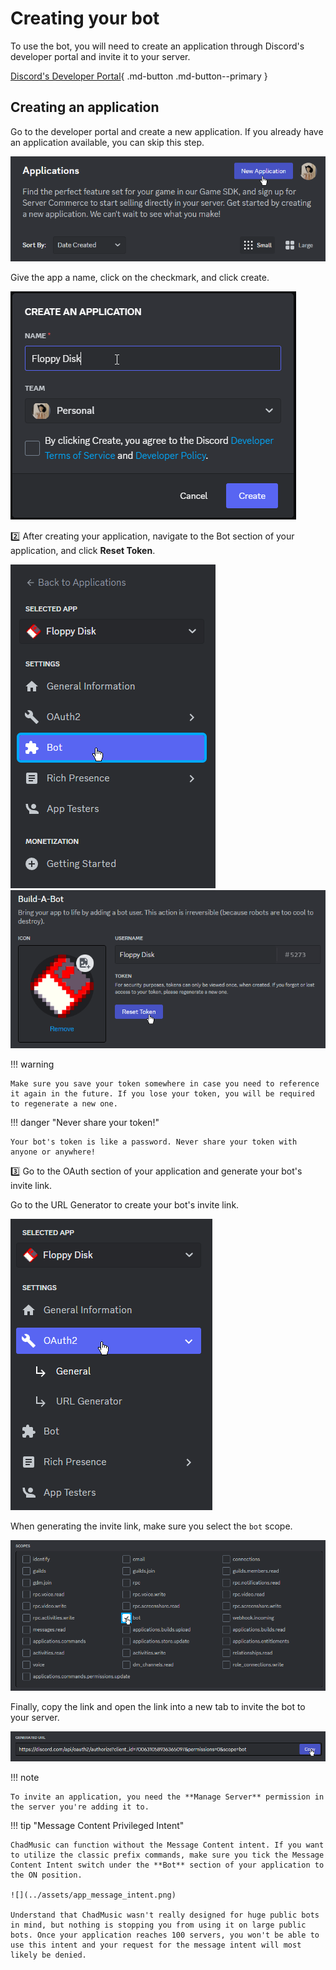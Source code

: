 # Creating your bot
To use the bot, you will need to create an application through Discord's developer portal and invite it to your server.

[Discord's Developer Portal](https://discord.com/developers){ .md-button .md-button--primary }

## Creating an application
Go to the developer portal and create a new application. If you already have an application available, you can skip this step.

![](../assets/app_create.png)

Give the app a name, click on the checkmark, and click create.

![](../assets/app_name.png)

:two: After creating your application, navigate to the Bot section of your application, and click **Reset Token**.

![](../assets/app_bot_tab.png)
![](../assets/app_reset_token.png)

!!! warning

    Make sure you save your token somewhere in case you need to reference it again in the future. If you lose your token, you will be required to regenerate a new one.

!!! danger "Never share your token!"

    Your bot's token is like a password. Never share your token with anyone or anywhere!

:three: Go to the OAuth section of your application and generate your bot's invite link.

Go to the URL Generator to create your bot's invite link.

![](../assets/app_oauth_tab.png)

When generating the invite link, make sure you select the `bot` scope.

![](../assets/app_bot_scope.png)

Finally, copy the link and open the link into a new tab to invite the bot to your server.

![](../assets/app_copy_link.png)

!!! note

    To invite an application, you need the **Manage Server** permission in the server you're adding it to.

!!! tip "Message Content Privileged Intent"

    ChadMusic can function without the Message Content intent. If you want to utilize the classic prefix commands, make sure you tick the Message Content Intent switch under the **Bot** section of your application to the ON position.

    ![](../assets/app_message_intent.png)

    Understand that ChadMusic wasn't really designed for huge public bots in mind, but nothing is stopping you from using it on large public bots. Once your application reaches 100 servers, you won't be able to use this intent and your request for the message intent will most likely be denied.
